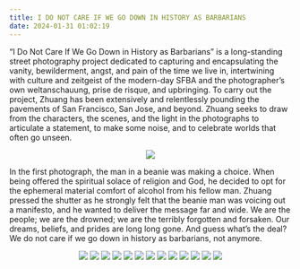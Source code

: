 ```yaml
---
title: I DO NOT CARE IF WE GO DOWN IN HISTORY AS BARBARIANS
date: 2024-01-31 01:02:19
---
```


“I Do Not Care If We Go Down in History as Barbarians” is a long-standing street photography project dedicated to capturing and encapsulating the vanity, bewilderment, angst, and pain of the time we live in, intertwining with culture and zeitgeist of the modern-day SFBA and the photographer’s own weltanschauung, prise de risque, and upbringing. To carry out the project, Zhuang has been extensively and relentlessly pounding the pavements of San Francisco, San Jose, and beyond. Zhuang seeks to draw from the characters, the scenes, and the light in the photographs to articulate a statement, to make some noise, and to celebrate worlds that often go unseen. 

<div align="center">
<img src="https://cdn.jsdelivr.net/gh/ryusoh/imagehost@master/DSCF4295-2.JPG">
</div>

In the first photograph, the man in a beanie was making a choice. When being offered the spiritual solace of religion and God, he decided to opt for the ephemeral material comfort of alcohol from his fellow man. Zhuang pressed the shutter as he strongly felt that the beanie man was voicing out a manifesto, and he wanted to deliver the message far and wide. We are the people; we are the drowned; we are the terribly forgotten and forsaken. Our dreams, beliefs, and prides are long long gone. And guess what’s the deal? We do not care if we go down in history as barbarians, not anymore.

<div align="center">
<img src="https://cdn.jsdelivr.net/gh/ryusoh/imagehost@master/R0002358.JPG">
<img src="https://cdn.jsdelivr.net/gh/ryusoh/imagehost@master/DSCF5163-8.JPG">
<img src="https://cdn.jsdelivr.net/gh/ryusoh/imagehost@master/DSCF3579.JPG">
<img src="https://cdn.jsdelivr.net/gh/ryusoh/imagehost@master/DSCF8593-3.jpg">
<img src="https://cdn.jsdelivr.net/gh/ryusoh/imagehost@master/DSCF8402-3.jpg">
<img src="https://cdn.jsdelivr.net/gh/ryusoh/imagehost@master/DSCF8772.jpg">
<img src="https://cdn.jsdelivr.net/gh/ryusoh/imagehost@master/DSCF3495-2.jpg">
<img src="https://cdn.jsdelivr.net/gh/ryusoh/imagehost@master/DSCF3433.jpg">
<img src="https://cdn.jsdelivr.net/gh/ryusoh/imagehost@master/A20E2E39-AF83-4FD0-A6F7-3D2243A753DC.JPG">
<img src="https://cdn.jsdelivr.net/gh/ryusoh/imagehost@master/DSCF3487-3.jpg">
<img src="https://cdn.jsdelivr.net/gh/ryusoh/imagehost@master/DSCF3445-2.jpg">
<img src="https://cdn.jsdelivr.net/gh/ryusoh/imagehost@master/R0004664.JPG">
<img src="https://cdn.jsdelivr.net/gh/ryusoh/imagehost@master/DSCF2862-3.jpg">
</div>